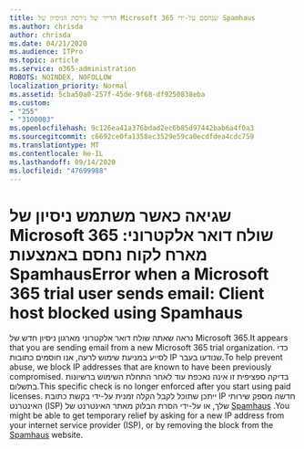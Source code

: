 ```yaml
---
title: הדייר של גירסת הניסיון של Microsoft 365 שנחסם על-ידי Spamhaus
ms.author: chrisda
author: chrisda
ms.date: 04/21/2020
ms.audience: ITPro
ms.topic: article
ms.service: o365-administration
ROBOTS: NOINDEX, NOFOLLOW
localization_priority: Normal
ms.assetid: 5cba50a0-257f-45de-9f68-df9250838eba
ms.custom:
- "255"
- "3100003"
ms.openlocfilehash: 9c126ea41a376bdad2ec6b85d97442bab6a4f0a3
ms.sourcegitcommit: c6692ce0fa1358ec3529e59ca0ecdfdea4cdc759
ms.translationtype: MT
ms.contentlocale: he-IL
ms.lasthandoff: 09/14/2020
ms.locfileid: "47699988"
---
```

# <a name="error-when-a-microsoft-365-trial-user-sends-email-client-host-blocked-using-spamhaus"></a><span data-ttu-id="e9602-102">שגיאה כאשר משתמש ניסיון של Microsoft 365 שולח דואר אלקטרוני: מארח לקוח נחסם באמצעות Spamhaus</span><span class="sxs-lookup"><span data-stu-id="e9602-102">Error when a Microsoft 365 trial user sends email: Client host blocked using Spamhaus</span></span>

<span data-ttu-id="e9602-103">נראה שאתה שולח דואר אלקטרוני מארגון ניסיון חדש של Microsoft 365.</span><span class="sxs-lookup"><span data-stu-id="e9602-103">It appears that you are sending email from a new Microsoft 365 trial organization.</span></span> <span data-ttu-id="e9602-104">כדי לסייע במניעת שימוש לרעה, אנו חוסמים כתובות IP שנודעו בעבר.</span><span class="sxs-lookup"><span data-stu-id="e9602-104">To help prevent abuse, we block IP addresses that are known to have been previously compromised.</span></span> <span data-ttu-id="e9602-105">בדיקה ספציפית זו אינה נאכפת עוד לאחר התחלת השימוש ברשיונות בתשלום.</span><span class="sxs-lookup"><span data-stu-id="e9602-105">This specific check is no longer enforced after you start using paid licenses.</span></span> <span data-ttu-id="e9602-106">ייתכן שתוכל לקבל הקלה זמנית על-ידי בקשת כתובת IP חדשה מספק שירותי האינטרנט (ISP) שלך, או על-ידי הסרת הבלוק מאתר האינטרנט של [Spamhaus](https://go.microsoft.com/fwlink/p/?linkid=123245) .</span><span class="sxs-lookup"><span data-stu-id="e9602-106">You might be able to get temporary relief by asking for a new IP address from your internet service provider (ISP), or by removing the block from the [Spamhaus](https://go.microsoft.com/fwlink/p/?linkid=123245) website.</span></span>
